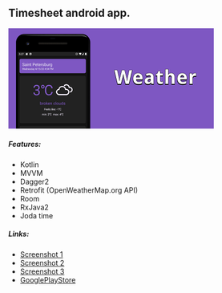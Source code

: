 ## Timesheet android app.
![App logo](https://github.com/NightGoat/WeatherAndroidApp/blob/master/git%20images/WeatherEngCard.png)
##### Features:
* Kotlin
* MVVM
* Dagger2
* Retrofit (OpenWeatherMap.org API)
* Room
* RxJava2
* Joda time
##### Links:
* [Screenshot 1](https://github.com/NightGoat/WeatherAndroidApp/blob/master/git%20images/Screenshot_1.png)
* [Screenshot 2](https://github.com/NightGoat/WeatherAndroidApp/blob/master/git%20images/Screenshot_2.png)
* [Screenshot 3](https://github.com/NightGoat/WeatherAndroidApp/blob/master/git%20images/Screenshot_3.png)
* [GooglePlayStore](https://play.google.com/store/apps/details?id=ru.nightgoat.weather)
